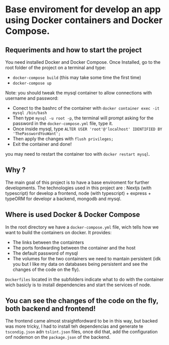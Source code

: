 # Base enviroment for develop an app using Docker containers and Docker Compose.

## Requeriments and how to start the project

You need installed Docker and Docker Compose.
Once Installed, go to the root folder of the project on a terminal and type:
- ```docker-compose build``` (this may take some time the first time)
- ```docker-compose up```

Note: you should tweak the mysql container to allow connections with username and password:
- Conect to the bashrc of the container with ```docker container exec -it mysql /bin/bash```
- Then type ```mysql -u root -p```, the terminal will prompt asking for the password in the ```docker-compose.yml``` file, type it.
- Once inside mysql, type ```ALTER USER 'root'@'localhost' IDENTIFIED BY 'ThePasswordYouWant';``` 
- Then apply the changes with ```flush privileges;```
- Exit the container and done!

you may need to restart the container too with ```docker restart mysql```.

## Why ?
The main goal of this project is to have a base enviroment for further developments. The technologies used in this project are : Nextjs (with typescript) for develop a frontend, node (with typescript) + express + typeORM for developr a backend, mongodb and mysql.

## Where is used Docker & Docker Compose
In the root directory we have a ```docker-compose.yml``` file, wich tells how we want to build the containers on docker.
It provides:
- The links between the containters
- The ports fordwarding between the container and the host 
- The default password of mysql
- The volumes for the two containers we need to mantain persistent (idk you but I like my data on databases being persistent and see the changes of the code on the fly).

```Dockerfiles``` located in the subfolders indicate what to do with the container wich basicly is to install dependencies and start the services of node.

## You can see the changes of the code on the fly, both backend and frontend!

The frontend came almost straightfordward to be in this way, but backed was more tricky, I had to install teh dependencias and generate te ```tscondig.json``` adn ```tslint.json``` files, once did that, add the configuration onf nodemon on the ```package.json``` of the backend.